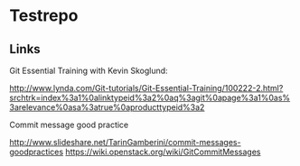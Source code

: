 # Testrepo

## Links

Git Essential Training with Kevin Skoglund:

http://www.lynda.com/Git-tutorials/Git-Essential-Training/100222-2.html?srchtrk=index%3a1%0alinktypeid%3a2%0aq%3agit%0apage%3a1%0as%3arelevance%0asa%3atrue%0aproducttypeid%3a2

Commit message good practice

http://www.slideshare.net/TarinGamberini/commit-messages-goodpractices
https://wiki.openstack.org/wiki/GitCommitMessages
